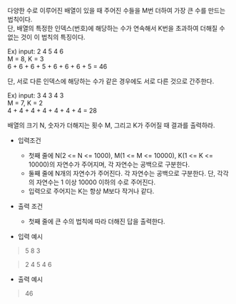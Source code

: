 다양한 수로 이루어진 배열이 있을 때 주어진 수들을 M번 더하여 가장 큰 수를 만드는 법칙이다.  
단, 배열의 특정한 인덱스(번호)에 해당하는 수가 연속해서 K번을 초과하여 더해질 수 없는 것이 이 법칙의 특징이다.

Ex) 
input: 2 4 5 4 6  
M = 8, K = 3  
6 + 6 + 6 + 5 + 6 + 6 + 6 + 5 = 46  

단, 서로 다른 인덱스에 해당하는 수가 같은 경우에도 서로 다른 것으로 간주한다.  

Ex)
input: 3 4 3 4 3  
M = 7, K = 2  
4 + 4 + 4 + 4 + 4 + 4 + 4 = 28  

배열의 크기 N, 숫자가 더해지는 횟수 M, 그리고 K가 주어질 때 결과를 출력하라.


- 입력조건
  - 첫째 줄에 N(2 <= N <= 1000), M(1 <= M <= 10000), K(1 <= K <= 10000)의 자연수가 주어지며, 각 자연수는 공백으로 구분한다.
  - 둘째 줄에 N개의 자연수가 주어진다. 각 자연수는 공백으로 구분한다. 단, 각각의 자연수는 1 이상 10000 이하의 수로 주어진다.
  - 입력으로 주어지는 K는 항상 M보다 작거나 같다.

- 출력 조건
  - 첫째 줄에 큰 수의 법칙에 따라 더해진 답을 출력한다.

- 입력 예시
> 5 8 3

> 2 4 5 4 6

- 출력 예시
> 46
